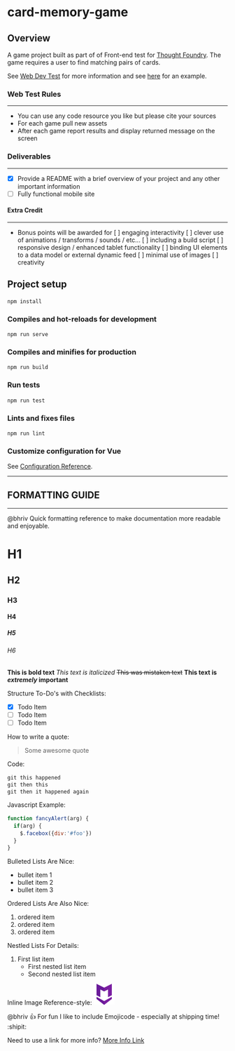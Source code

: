 # card-memory-game

## Overview
A game project built as part of of Front-end test for [Thought Foundry](http://thoughtfoundry.com/). The game requires a user to find matching pairs of cards. 

See [Web Dev Test](https://github.com/piotrbulinski/webdev-task) for more information and see [here](http://igorminar.github.io/Memory-Game/app/index.html) for an example.

### Web Test Rules
---------------------
-   You can use any code resource you like but please cite your sources
-   For each game pull new assets
-   After each game report results and display returned message on the screen


### Deliverables
---------------------
- [x] Provide a README with a brief overview of your project and any other important information
- [ ] Fully functional mobile site

#### Extra Credit
---------------------
-   Bonus points will be awarded for
    [ ]   engaging interactivity
    [ ]   clever use of animations / transforms / sounds / etc...
    [ ]   including a build script
    [ ]   responsive design / enhanced tablet functionality
    [ ]  binding UI elements to a data model or external dynamic feed
    [ ]  minimal use of images
    [ ]  creativity


## Project setup
```
npm install
```

### Compiles and hot-reloads for development
```
npm run serve
```

### Compiles and minifies for production
```
npm run build
```

### Run tests
```
npm run test
```

### Lints and fixes files
```
npm run lint
```

### Customize configuration for Vue
See [Configuration Reference](https://cli.vuejs.org/config/).



-----------

## FORMATTING GUIDE
-----------

@bhriv Quick formatting reference to make documentation more readable and enjoyable. 

# H1
## H2
### H3
#### H4
##### H5
###### H6


**This is bold text**
*This text is italicized*
~~This was mistaken text~~
**This text is _extremely_ important**

Structure To-Do's with Checklists:
- [x] Todo Item
- [ ] Todo Item
- [ ] Todo Item

How to write a quote:

> Some awesome quote

Code:
```
git this happened
git then this
git then it happened again

```

Javascript Example:
```javascript
function fancyAlert(arg) {
  if(arg) {
    $.facebox({div:'#foo'})
  }
}
```

Bulleted Lists Are Nice:
- bullet item 1
- bullet item 2
- bullet item 3

Ordered Lists Are Also Nice:
1. ordered item
2. ordered item
3. ordered item

Nestled Lists For Details:
1. First list item
    - First nested list item
    - Second nested list item


Inline Image Reference-style: 
![alt text][logo]

[logo]: https://github.com/adam-p/markdown-here/raw/master/src/common/images/icon48.png "Logo Title Text 2"

@bhriv :+1: For fun I like to include Emojicode - especially at shipping time! :shipit:


Need to use a link for more info? [More Info Link](https://github.com/adam-p/markdown-here/wiki/Markdown-Cheatsheet)
